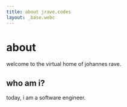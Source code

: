 ```yaml
---
title: about jrave.codes
layout: _base.webc
---
```


# about

welcome to the virtual home of johannes rave.

## who am i?
today, i am a software engineer.
